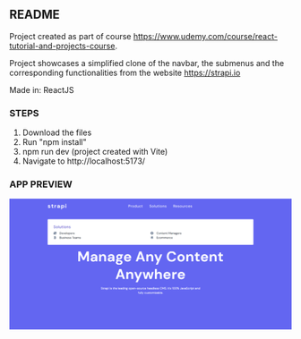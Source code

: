 ## README

Project created as part of course https://www.udemy.com/course/react-tutorial-and-projects-course.

Project showcases a simplified clone of the navbar, the submenus and the corresponding functionalities from the website https://strapi.io

Made in: ReactJS

### STEPS

1. Download the files
2. Run "npm install"
3. npm run dev (project created with Vite)
4. Navigate to http://localhost:5173/

### APP PREVIEW

![Strapi Project Preview](https://github.com/parthamcomp/strapi-project/blob/main/AppPreview.png?raw=true)
